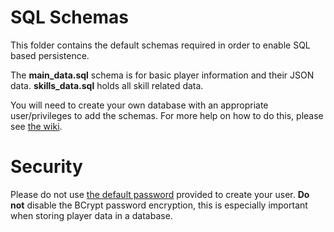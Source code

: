 # SQL Schemas

This folder contains the default schemas required in order to enable SQL based persistence.

The __main_data.sql__ schema is for basic player information and their JSON data. __skills_data.sql__ holds all skill related data.

You will need to create your own database with an appropriate user/privileges to add the schemas. For more help on how to do this, please see [the wiki](https://github.com/luna-rs/luna/wiki/SQL-Configuration). 

# Security

Please do not use [the default password](https://github.com/luna-rs/luna/blob/master/src/main/java/io/luna/util/SqlConnectionPool.java#L38) provided to create your user. __Do not__ disable the BCrypt password encryption, this is especially important when storing player data in a database.